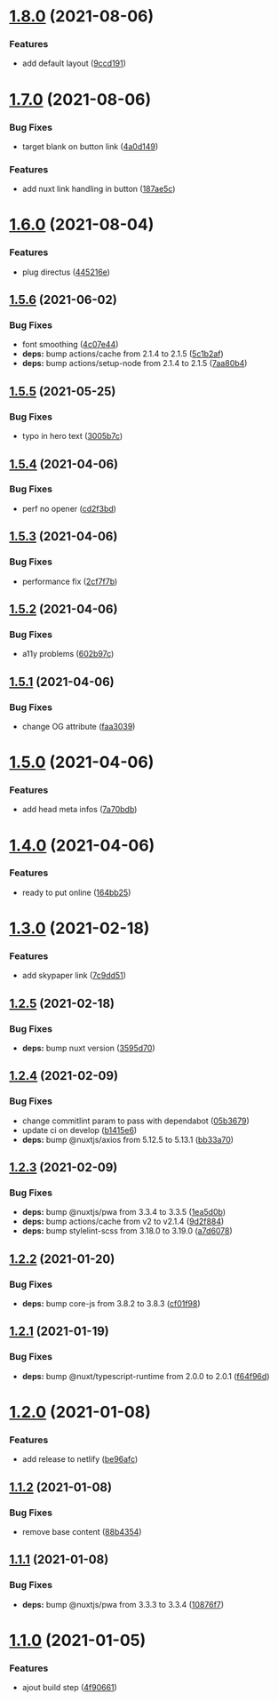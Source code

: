 # [1.8.0](https://github.com/nkCreation/nkcreation.com/compare/v1.7.0...v1.8.0) (2021-08-06)


### Features

* add default layout ([9ccd191](https://github.com/nkCreation/nkcreation.com/commit/9ccd191ad8c376f057232db108e815ca27403053))

# [1.7.0](https://github.com/nkCreation/nkcreation.com/compare/v1.6.0...v1.7.0) (2021-08-06)


### Bug Fixes

* target blank on button link ([4a0d149](https://github.com/nkCreation/nkcreation.com/commit/4a0d149c27b419551e4ad95cda43d07b7d2ea146))


### Features

* add nuxt link handling in button ([187ae5c](https://github.com/nkCreation/nkcreation.com/commit/187ae5c74675387aa532165c09886633e37ecc16))

# [1.6.0](https://github.com/nkCreation/nkcreation.com/compare/v1.5.6...v1.6.0) (2021-08-04)


### Features

* plug directus ([445216e](https://github.com/nkCreation/nkcreation.com/commit/445216e95b408a03a3248093be2f28d61c740d8b))

## [1.5.6](https://github.com/nkCreation/nkcreation.com/compare/v1.5.5...v1.5.6) (2021-06-02)


### Bug Fixes

* font smoothing ([4c07e44](https://github.com/nkCreation/nkcreation.com/commit/4c07e44f415a5ca139fd4acfc813d26ebe53c5f3))
* **deps:** bump actions/cache from 2.1.4 to 2.1.5 ([5c1b2af](https://github.com/nkCreation/nkcreation.com/commit/5c1b2af64f2127f3def8275a0909f211d799ce49))
* **deps:** bump actions/setup-node from 2.1.4 to 2.1.5 ([7aa80b4](https://github.com/nkCreation/nkcreation.com/commit/7aa80b4d038909121ea201e04577b175f1e57b6f))

## [1.5.5](https://github.com/nkCreation/nkcreation.com/compare/v1.5.4...v1.5.5) (2021-05-25)


### Bug Fixes

* typo in hero text ([3005b7c](https://github.com/nkCreation/nkcreation.com/commit/3005b7ceaab5cf74ea2f40f520f948a4658e0332))

## [1.5.4](https://github.com/nkCreation/nkcreation.com/compare/v1.5.3...v1.5.4) (2021-04-06)


### Bug Fixes

* perf no opener ([cd2f3bd](https://github.com/nkCreation/nkcreation.com/commit/cd2f3bd99b875fe203a20d3eaca7ed942aa29af1))

## [1.5.3](https://github.com/nkCreation/nkcreation.com/compare/v1.5.2...v1.5.3) (2021-04-06)


### Bug Fixes

* performance fix ([2cf7f7b](https://github.com/nkCreation/nkcreation.com/commit/2cf7f7bbc93dc0ee68b681ef3f97835d5014ffe4))

## [1.5.2](https://github.com/nkCreation/nkcreation.com/compare/v1.5.1...v1.5.2) (2021-04-06)


### Bug Fixes

* a11y problems ([602b97c](https://github.com/nkCreation/nkcreation.com/commit/602b97cef3c84a28b2aea85b9130ff33fcec61cf))

## [1.5.1](https://github.com/nkCreation/nkcreation.com/compare/v1.5.0...v1.5.1) (2021-04-06)


### Bug Fixes

* change OG attribute ([faa3039](https://github.com/nkCreation/nkcreation.com/commit/faa3039c335a87d961b53a6ff5bb6e178893f325))

# [1.5.0](https://github.com/nkCreation/nkcreation.com/compare/v1.4.0...v1.5.0) (2021-04-06)


### Features

* add head meta infos ([7a70bdb](https://github.com/nkCreation/nkcreation.com/commit/7a70bdbc8774ab463cfcb6b4ab773f6bd58ab567))

# [1.4.0](https://github.com/nkCreation/nkcreation.com/compare/v1.3.0...v1.4.0) (2021-04-06)


### Features

* ready to put online ([164bb25](https://github.com/nkCreation/nkcreation.com/commit/164bb25019d298cb09ae23d5598d7d05e67cdb8c))

# [1.3.0](https://github.com/nkCreation/nkcreation.com/compare/v1.2.5...v1.3.0) (2021-02-18)


### Features

* add skypaper link ([7c9dd51](https://github.com/nkCreation/nkcreation.com/commit/7c9dd51f11ffca0d7596da05564a010ab638cdd9))

## [1.2.5](https://github.com/nkCreation/nkcreation.com/compare/v1.2.4...v1.2.5) (2021-02-18)


### Bug Fixes

* **deps:** bump nuxt version ([3595d70](https://github.com/nkCreation/nkcreation.com/commit/3595d70d9c43a444479c665d4b09c0d47d3a53ae))

## [1.2.4](https://github.com/nkCreation/nkcreation.com/compare/v1.2.3...v1.2.4) (2021-02-09)


### Bug Fixes

* change commitlint param to pass with dependabot ([05b3679](https://github.com/nkCreation/nkcreation.com/commit/05b367987002d1d2974cc9f5f73d436a19ede046))
* update ci on develop ([b1415e6](https://github.com/nkCreation/nkcreation.com/commit/b1415e6ddc05c153fd76f1d8104d6ad7afb418b7))
* **deps:** bump @nuxtjs/axios from 5.12.5 to 5.13.1 ([bb33a70](https://github.com/nkCreation/nkcreation.com/commit/bb33a70eb8047df0255fa8a14d613654c6908e72))

## [1.2.3](https://github.com/nkCreation/nkcreation.com/compare/v1.2.2...v1.2.3) (2021-02-09)


### Bug Fixes

* **deps:** bump @nuxtjs/pwa from 3.3.4 to 3.3.5 ([1ea5d0b](https://github.com/nkCreation/nkcreation.com/commit/1ea5d0b6b698ddfe7e9d12dadbfb9965540b08bc))
* **deps:** bump actions/cache from v2 to v2.1.4 ([9d2f884](https://github.com/nkCreation/nkcreation.com/commit/9d2f88466c1f68a0cd4e77ee734b3763c9001f8d))
* **deps:** bump stylelint-scss from 3.18.0 to 3.19.0 ([a7d6078](https://github.com/nkCreation/nkcreation.com/commit/a7d6078735cff17a5ec862a6e5b87751c18ecfc6))

## [1.2.2](https://github.com/nkCreation/nkcreation.com/compare/v1.2.1...v1.2.2) (2021-01-20)


### Bug Fixes

* **deps:** bump core-js from 3.8.2 to 3.8.3 ([cf01f98](https://github.com/nkCreation/nkcreation.com/commit/cf01f98e2df4df5057693e8bf96a8d91e37d4e38))

## [1.2.1](https://github.com/nkCreation/nkcreation.com/compare/v1.2.0...v1.2.1) (2021-01-19)


### Bug Fixes

* **deps:** bump @nuxt/typescript-runtime from 2.0.0 to 2.0.1 ([f64f96d](https://github.com/nkCreation/nkcreation.com/commit/f64f96dc1c5d03577174a099b68fd42d87a04e6f))

# [1.2.0](https://github.com/nkCreation/nkcreation.com/compare/v1.1.2...v1.2.0) (2021-01-08)


### Features

* add release to netlify ([be96afc](https://github.com/nkCreation/nkcreation.com/commit/be96afc68fc2f60465e1527dfaccf3eb7d043951))

## [1.1.2](https://github.com/nkCreation/nkcreation.com/compare/v1.1.1...v1.1.2) (2021-01-08)


### Bug Fixes

* remove base content ([88b4354](https://github.com/nkCreation/nkcreation.com/commit/88b43548236629b98d1cc62370bd8448dc6e3049))

## [1.1.1](https://github.com/nkCreation/nkcreation.com/compare/v1.1.0...v1.1.1) (2021-01-08)


### Bug Fixes

* **deps:** bump @nuxtjs/pwa from 3.3.3 to 3.3.4 ([10876f7](https://github.com/nkCreation/nkcreation.com/commit/10876f7ed944f0d31fd4d49f85c7416732fc429e))

# [1.1.0](https://github.com/nkCreation/nkcreation.com/compare/v1.0.0...v1.1.0) (2021-01-05)


### Features

* ajout build step ([4f90661](https://github.com/nkCreation/nkcreation.com/commit/4f9066107b71a1199fcc1e36f3cd69aca5d4e468))

